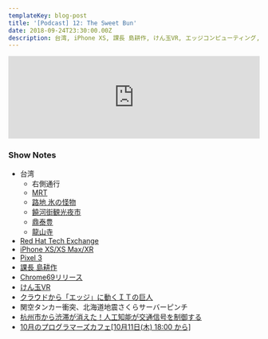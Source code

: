 ```yaml
---
templateKey: blog-post
title: '[Podcast] 12: The Sweet Bun'
date: 2018-09-24T23:30:00.00Z
description: 台湾, iPhone XS, 課長 島耕作, けん玉VR, エッジコンピューティング, 10月のプログラマーズカフェ 
---
```

<iframe width="100%" height="166" scrolling="no" frameborder="no" allow="autoplay" src="https://w.soundcloud.com/player/?url=https%3A//api.soundcloud.com/tracks/504374694&color=%23ff5500&auto_play=false&hide_related=false&show_comments=true&show_user=true&show_reposts=false&show_teaser=true"></iframe>

### Show Notes

- 台湾
  - 右側通行
  - [MRT](https://m.metro.taipei/jp/)
  - [路地 氷の怪物](http://roji.com.tw/roji2/about.html)
  - [饒河街観光夜市](https://www.travel.taipei/zh-tw/attraction/details/1538)
  - [鼎泰豊](https://www.dintaifung.com.tw/jp/)
  - [龍山寺](http://www.lungshan.org.tw/)
- [Red Hat Tech Exchange](https://www.redhat.com/en/events/rhte-apac) 
- [iPhone XS/XS Max/XR](https://www.apple.com/jp/iphone-xs/)
- [Pixel 3](https://comingsoon2018jp.withgoogle.com/)
- [課長 島耕作](https://comic-days.com/episode/13932016480030893902)
- [Chrome69リリース](http://www.itmedia.co.jp/news/articles/1809/05/news058.html)
- [けん玉VR](http://www.itmedia.co.jp/news/articles/1809/04/news029.html)
- [クラウドから「エッジ」に動くＩＴの巨人](https://www.nikkei.com/article/DGXMZO34817810R30C18A8000000/)
- 関空タンカー衝突、北海道地震さくらサーバーピンチ
- [杭州市から渋滞が消えた！人工知能が交通信号を制御する](http://tamakino.hatenablog.com/entry/2018/08/03/080000)
- [10月のプログラマーズカフェ[10月11日(木) 18:00 から]](https://atnd.org/events/100565)
